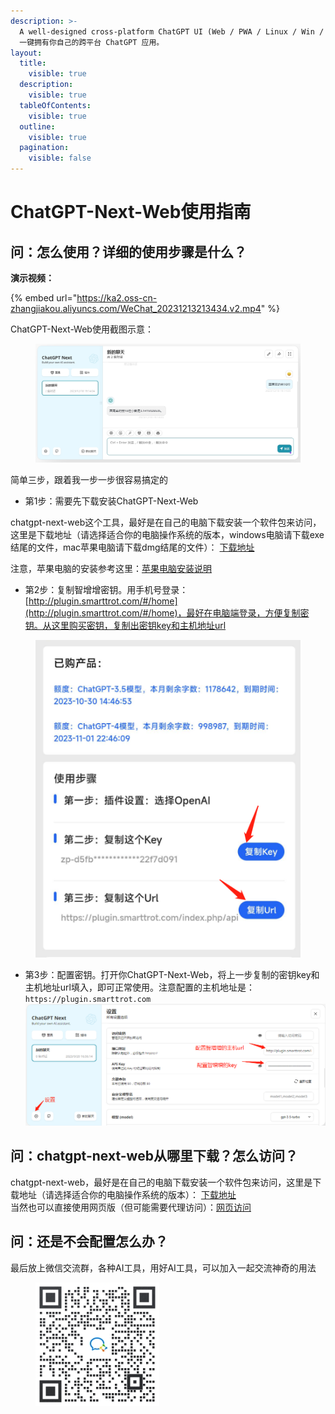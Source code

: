 ```yaml
---
description: >-
  A well-designed cross-platform ChatGPT UI (Web / PWA / Linux / Win / MacOS).
  一键拥有你自己的跨平台 ChatGPT 应用。
layout:
  title:
    visible: true
  description:
    visible: true
  tableOfContents:
    visible: true
  outline:
    visible: true
  pagination:
    visible: false
---
```


# ChatGPT-Next-Web使用指南

## **问：怎么使用？详细的使用步骤是什么？**

**演示视频：**

{% embed url="https://ka2.oss-cn-zhangjiakou.aliyuncs.com/WeChat_20231213213434.v2.mp4" %}

ChatGPT-Next-Web使用截图示意：

<figure><img src="../.gitbook/assets/微信截图_20231218191416.png" alt=""><figcaption></figcaption></figure>

简单三步，跟着我一步一步很容易搞定的

* 第1步：需要先下载安装ChatGPT-Next-Web

chatgpt-next-web这个工具，最好是在自己的电脑下载安装一个软件包来访问，这里是下载地址（请选择适合你的电脑操作系统的版本，windows电脑请下载exe结尾的文件，mac苹果电脑请下载dmg结尾的文件）： [下载地址](https://gitee.com/smarttrot/zzz-files/tree/master/chat-next-web)

注意，苹果电脑的安装参考这里：[苹果电脑安装说明](https://docs.zhizengzeng.com/ge-ren-shi-yong-shuo-ming/ping-guo-dian-nao-an-zhuang-shuo-ming)

* 第2步：复制智增增密钥。用手机号登录：[http://plugin.smarttrot.com/#/home](http://plugin.smarttrot.com/#/home)，最好在电脑端登录，方便复制密钥。从这里购买密钥，复制出密钥key和主机地址url

<figure><img src="../.gitbook/assets/image (10).png" alt=""><figcaption></figcaption></figure>

* 第3步：配置密钥。打开你ChatGPT-Next-Web，将上一步复制的密钥key和主机地址url填入，即可正常使用。注意配置的主机地址是：`https://plugin.smarttrot.com`\
  ![](<../.gitbook/assets/image (11).png>)

## 问：**chatgpt-next-web从哪里下载？怎么访问？**

chatgpt-next-web，最好是在自己的电脑下载安装一个软件包来访问，这里是下载地址（请选择适合你的电脑操作系统的版本）： [下载地址](https://gitee.com/smarttrot/zzz-files/tree/master/chat-next-web)\
当然也可以直接使用网页版（但可能需要代理访问）：[网页访问](https://gpt.nextapi.fun/)

## 问：还是不会配置怎么办？

最后放上微信交流群，各种AI工具，用好AI工具，可以加入一起交流神奇的用法

<figure><img src="../.gitbook/assets/ai工具群二维码-不过期.198x198.png" alt=""><figcaption></figcaption></figure>
